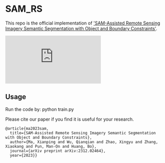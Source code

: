 # SAM_RS

This repo is the official implementation of ['SAM-Assisted Remote Sensing Imagery Semantic Segmentation with Object and Boundary Constraints'](https://arxiv.org/abs/2312.02464).

![framework](https://github.com/sstary/SSRS/docs/SAM_RS.pdf)

## Usage
Run the code by: python train.py

Please cite our paper if you find it is useful for your research.

```
@article{ma2023sam,
  title={SAM-Assisted Remote Sensing Imagery Semantic Segmentation with Object and Boundary Constraints},
  author={Ma, Xianping and Wu, Qianqian and Zhao, Xingyu and Zhang, Xiaokang and Pun, Man-On and Huang, Bo},
  journal={arXiv preprint arXiv:2312.02464},
  year={2023}}
  ```

